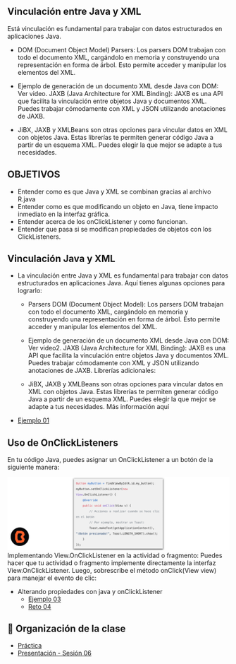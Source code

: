 ## Vinculación entre Java y XML 

Está vinculación es fundamental para trabajar con datos estructurados en aplicaciones Java. 

* DOM (Document Object Model) Parsers:
Los parsers DOM trabajan con todo el documento XML, cargándolo en memoria y construyendo una representación en forma de árbol. Esto permite acceder y manipular los elementos del XML.
* Ejemplo de generación de un documento XML desde Java con DOM: Ver video.
JAXB (Java Architecture for XML Binding):
JAXB es una API que facilita la vinculación entre objetos Java y documentos XML. Puedes trabajar cómodamente con XML y JSON utilizando anotaciones de JAXB.

* JiBX, JAXB y XMLBeans son otras opciones para vincular datos en XML con objetos Java. Estas librerías te permiten generar código Java a partir de un esquema XML. Puedes elegir la que mejor se adapte a tus necesidades.


## OBJETIVOS 
 - Entender como es que Java y XML se combinan gracias al archivo R.java
 - Entender como es que modificando un objeto en Java, tiene impacto inmediato en la interfaz gráfica. 
 - Entender acerca de los onClickListener y como funcionan. 
 - Entender que pasa si se modifican propiedades de objetos con los ClickListeners. 


## Vinculación Java y XML
* La vinculación entre Java y XML es fundamental para trabajar con datos estructurados en aplicaciones Java. Aquí tienes algunas opciones para lograrlo:

    * Parsers DOM (Document Object Model):
    Los parsers DOM trabajan con todo el documento XML, cargándolo en memoria y construyendo una representación en forma de árbol. Esto permite acceder y manipular los elementos del XML. 

    * Ejemplo de generación de un documento XML desde Java con DOM: Ver video2.
    JAXB (Java Architecture for XML Binding):
    JAXB es una API que facilita la vinculación entre objetos Java y documentos XML. Puedes trabajar cómodamente con XML y JSON utilizando anotaciones de JAXB. 
    Librerías adicionales:

    * JiBX, JAXB y XMLBeans son otras opciones para vincular datos en XML con objetos Java. Estas librerías te permiten generar código Java a partir de un esquema XML. Puedes elegir la que mejor se adapte a tus necesidades. Más información aquí
    
- [Ejemplo 01](Ejemplo-01)

## Uso de OnClickListeners

En tu código Java, puedes asignar un OnClickListener a un botón de la siguiente manera:

![Módulos Android Studio](img/01.png)
Implementando View.OnClickListener en la actividad o fragmento:
Puedes hacer que tu actividad o fragmento implemente directamente la interfaz View.OnClickListener. Luego, sobrescribe el método onClick(View view) para manejar el evento de clic:


- Alterando propiedades con java y onClickListener	
	- [Ejemplo 03](Ejemplo-03)
	- [Reto 04](Reto-04)


## 📝 Organización de la clase

- [Práctica](Practica-06)
- [Presentación - Sesión 06](presentacion/Sesion-06.pptx)